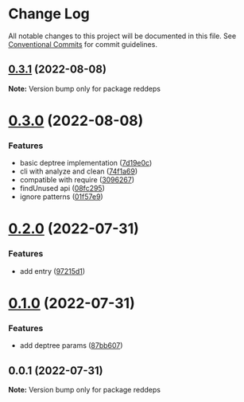 # Change Log

All notable changes to this project will be documented in this file.
See [Conventional Commits](https://conventionalcommits.org) for commit guidelines.

## [0.3.1](https://github.com/vincenteof/reddeps/compare/v0.3.0...v0.3.1) (2022-08-08)

**Note:** Version bump only for package reddeps

# [0.3.0](https://github.com/vincenteof/reddeps/compare/v0.2.0...v0.3.0) (2022-08-08)

### Features

* basic deptree implementation ([7d19e0c](https://github.com/vincenteof/reddeps/commit/7d19e0c379aa906c4a45480526bca3a755d892c5))
* cli with analyze and clean ([74f1a69](https://github.com/vincenteof/reddeps/commit/74f1a69938b35022b10c9956e9ca3d51c3f14007))
* compatible with require ([3096267](https://github.com/vincenteof/reddeps/commit/30962679b9e5a7e6f416ca6280f35bc499a018d0))
* findUnused api ([08fc295](https://github.com/vincenteof/reddeps/commit/08fc2955cb99e9bc1317634249600ebee066cd6a))
* ignore patterns ([01f57e9](https://github.com/vincenteof/reddeps/commit/01f57e99297cc799c389214650798b1abfbe54d2))

# [0.2.0](https://github.com/vincenteof/reddeps/compare/v0.1.0...v0.2.0) (2022-07-31)

### Features

* add entry ([97215d1](https://github.com/vincenteof/reddeps/commit/97215d13be5306f199543a070cddda080a1fb02e))

# [0.1.0](https://github.com/vincenteof/reddeps/compare/v0.0.1...v0.1.0) (2022-07-31)

### Features

* add deptree params ([87bb607](https://github.com/vincenteof/reddeps/commit/87bb607dd7bb8a6e1e9db58dcf797e27d958a9b9))

## 0.0.1 (2022-07-31)

**Note:** Version bump only for package reddeps
